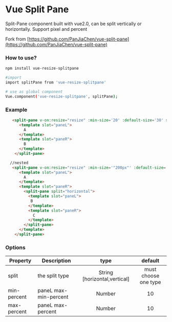 # Vue Split Pane

Split-Pane component built with vue2.0, can be split vertically or horizontally.
Support pixel and percent

Fork from [https://github.com/PanJiaChen/vue-split-pane](https://github.com/PanJiaChen/vue-split-pane)

### How to use?
```bash
npm install vue-resize-splitpane

#import
import splitPane from 'vue-resize-splitpane'

# use as global component
Vue.component('vue-resize-splitpane', splitPane);
```

### Example

```html
   <split-pane v-on:resize="resize" :min-size='20' :default-size='30' split="vertical">
      <template slot="paneL">
        A
      </template>
      <template slot="paneR">
        B
      </template>
    </split-pane>
```

```html
  //nested
   <split-pane v-on:resize="resize" :min-size='"200px"' :default-size='30' split="vertical">
      <template slot="paneL">
        A
      </template>
      <template slot="paneR">
        <split-pane split="horizontal">
          <template slot="paneL">
           B
          </template>
          <template slot="paneR">
            C
          </template>
        </split-pane>
      </template>
    </split-pane>
```

### Options
|    Property    |    Description   |   type   |	default	|
| -----------------  | ---------------- | :--------: | :----------: |
| split       | the split type |String [horizontal,vertical] |must choose one type |
| min-percent         | paneL max-min-percent  |Number | 10 |
| max-percent         | paneL max-percent  |Number | 10 |

